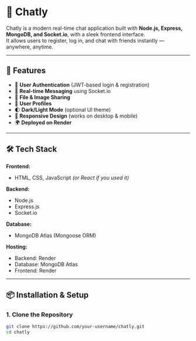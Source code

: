 # 💬 Chatly

Chatly is a modern real-time chat application built with **Node.js, Express, MongoDB, and Socket.io**, with a sleek frontend interface.  
It allows users to register, log in, and chat with friends instantly — anywhere, anytime.  

---

## 🚀 Features
- 🔐 **User Authentication** (JWT-based login & registration)
- 💬 **Real-time Messaging** using Socket.io
- 📁 **File & Image Sharing**
- 👤 **User Profiles**
- 🌓 **Dark/Light Mode** (optional UI theme)
- 📱 **Responsive Design** (works on desktop & mobile)
- 🌍 **Deployed on Render**

---

## 🛠️ Tech Stack
**Frontend:**
- HTML, CSS, JavaScript *(or React if you used it)*

**Backend:**
- Node.js
- Express.js
- Socket.io

**Database:**
- MongoDB Atlas (Mongoose ORM)

**Hosting:**
- Backend: Render  
- Database: MongoDB Atlas  
- Frontend: Render 

---

## 📦 Installation & Setup

### 1. Clone the Repository
```bash
git clone https://github.com/your-username/chatly.git
cd chatly
